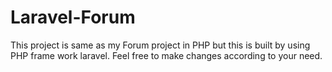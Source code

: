 # Laravel-Forum
This project is same as my Forum project in PHP but this is built by using PHP frame work laravel. Feel free to make changes according to your need.
